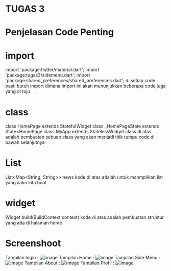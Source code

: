 # TUGAS 3
# Penjelasan Code Penting
# import
import 'package:flutter/material.dart';
import 'package:tugas3/sidemenu.dart';
import 'package:shared_preferences/shared_preferences.dart';
di setiap code pasti butuh import dimana import ini akan menunjukkan beberapa code juga yang di tuju
# class
class HomePage extends StatefulWidget 
class _HomePageState extends State<HomePage
class MyApp extends StatelessWidget
class di atas adalah pembuatan sebuah class yang akan menjadi titik tumpu code di bawah selanjutnya
# List
List<Map<String, String>> news
kode di atas adalah untuk manmpilkan list yang aakn kita buat
# widget
Widget build(BuildContext context)
kode di atas adalah pembuatan struktur yang ada di halaman home
# Screenshoot
Tampilan login : ![image](https://github.com/user-attachments/assets/28af8fb5-fece-4917-91a7-11691b2dedc0)
Tampilan Home : ![image](https://github.com/user-attachments/assets/0cfaed79-5646-4cb0-8921-b6ae6982edcd)
Tampilan Side Menu : ![image](https://github.com/user-attachments/assets/c00410e5-2161-4283-9bcf-4e62910b1feb)
Tampilan About : ![image](https://github.com/user-attachments/assets/a922ea45-7b4c-4904-aa0e-490fa72f9c34)
Tampilan Profil : ![image](https://github.com/user-attachments/assets/76ac679a-ebe6-4295-9958-5832917ef02e)






